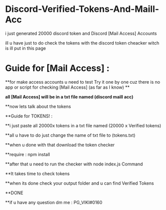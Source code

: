 
# Discord-Verified-Tokens-And-Maill-Acc

i just generated 20000 discord token and Discord [Mail Access] Accounts

ill u have just to do check the tokens with the discord token cheacker witch is ill put in this page

# Guide for [Mail Access] : 

**for make access accounts u need to test Try it one by one cuz there is no app or script for checking [Mail Access]  (as far as I know) **

**all [Mail Access] will be in a txt file named (discord maill acc)**

**now lets talk about the tokens 

**Guide for TOKENS! :

**i just paste all 20000x tokens in a txt file named (20000 x Verified tokens)

**all u have to do just change the name of txt file to (tokens.txt)

**when u done with that download the token checker 

**require : npm install

**after that u need to run the checker with node index.js Command

**It takes time to check tokens

**when its done check your output folder and u can find Verified Tokens

**DONE

**if u have any question dm me : PG_VIKI#0160
